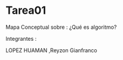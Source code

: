 # Tarea01
Mapa Conceptual sobre : ¿Qué es algoritmo?

Integrantes :

LOPEZ HUAMAN ,Reyzon Gianfranco
